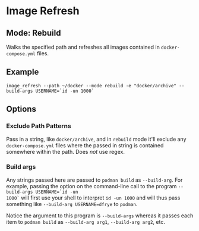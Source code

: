 # Image Refresh

## Mode: Rebuild
Walks the specified path and refreshes all images contained in `docker-compose.yml` files.

## Example
``` shell
image_refresh --path ~/docker --mode rebuild -e "docker/archive" --build-args USERNAME=`id -un 1000`
```

## Options

### Exclude Path Patterns
Pass in a string, like `docker/archive`, and in `rebuild` mode it'll exclude any `docker-compose.yml` files where the passed in string is contained somewhere within the path. Does *not* use regex.

### Build args
Any strings passed here are passed to `podman build` as `--build-arg`. For example, passing the option on the command-line call to the program <code>--build-args USERNAME=&grave;id -un 1000&grave;</code> will first use your shell to interpret `id -un 1000` and will thus pass something like `--build-arg USERNAME=dfrye` to `podman`.

Notice the argument to this program is `--build-args` whereas it passes each item to `podman build` as `--build-arg arg1`, `--build-arg arg2`, etc.